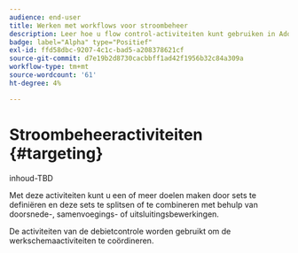 ```yaml
---
audience: end-user
title: Werken met workflows voor stroombeheer
description: Leer hoe u flow control-activiteiten kunt gebruiken in Adobe Campaign Web-workflows
badge: label="Alpha" type="Positief"
exl-id: ffd58dbc-9207-4c1c-bad5-a208378621cf
source-git-commit: d7e19b2d8730cacbbff1ad42f1956b32c84a309a
workflow-type: tm+mt
source-wordcount: '61'
ht-degree: 4%

---
```


# Stroombeheeractiviteiten {#targeting}

inhoud-TBD

<!--à reformuler-->Met deze activiteiten kunt u een of meer doelen maken door sets te definiëren en deze sets te splitsen of te combineren met behulp van doorsnede-, samenvoegings- of uitsluitingsbewerkingen.

De activiteiten van de debietcontrole worden gebruikt om de werkschemaactiviteiten te coördineren.

